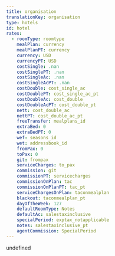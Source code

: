 ```yaml
---
title: organisation
translationKey: organisation
type: hotels
id: hotel
rates:
  - roomType: roomtype
    mealPlan: currency
    mealPlanPT: currency
    currency: USD
    currencyPT: USD
    costSingle: .nan
    costSinglePT: .nan
    costSingleAc: .nan
    costSingleAcPT: .nan
    costDouble: cost_single_ac
    costDoublePT: cost_single_ac_pt
    costDoubleAc: cost_double
    costDoubleAcPT: cost_double_pt
    nett: cost_double_ac
    nettPT: cost_double_ac_pt
    freeTransfer: mealplans_id
    extraBed: 0
    extraBedPT: 0
    wef: seasons_id
    wet: addressbook_id
    fromPax: 0
    toPax: 0
    git: frompax
    serviceCharges: to_pax
    commission: git
    commissionPT: servicecharges
    commissionOnPlan: tac
    commissionOnPlanPT: tac_pt
    serviceChargesOnPlan: taconmealplan
    blackout: taconmealplan_pt
    dayOfTheWeek: 127
    defaultRoomType: Notes
    defaultAc: salestaxinclusive
    specialPeriod: exptax_notapplicable
    notes: salestaxinclusive_pt
    agentCommission: SpecialPeriod
---
```

undefined